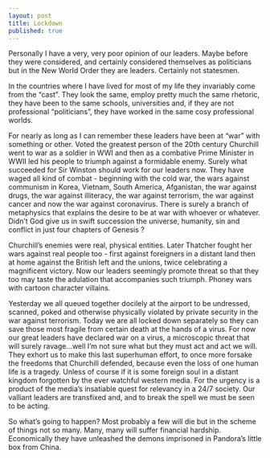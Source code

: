 ```yaml
---
layout: post
title: Lockdown
published: true
---
```



Personally I have a very, very poor opinion of our leaders. Maybe before they were considered, and certainly considered themselves as politicians but in the New World Order they are leaders. Certainly not statesmen.

In the countries where I have lived for most of my life they invariably come from the “cast”. They look the same, employ pretty much the same rhetoric, they have been to the same schools, universities and, if they are not professional “politicians”, they have worked in the same cosy professional worlds. 

For nearly as long as I can remember these leaders have been at “war” with something or other. Voted the greatest person of the 20th century Churchill went to war as a soldier in WWI and  then as a combative Prime Minister in WWII led his people to triumph against a formidable enemy. Surely what succeeded for Sir Winston should work for our leaders now. They have waged all kind of combat -  beginning with the  cold war,  the wars against communism in Korea, Vietnam, South America, Afganistan, the war against drugs, the war against illiteracy, the war against terrorism, the war against cancer and now  the war against coronavirus. There is surely a branch of  metaphysics that explains the desire to be at war with whoever or whatever. Didn’t God give us in swift succession the universe, humanity, sin and conflict in just four chapters of Genesis ? 

Churchill’s enemies were real, physical entities. Later Thatcher  fought her wars against real people too - first against foreigners in a distant land then at home against the British left and the unions, twice celebrating a magnificent victory. Now our leaders seemingly promote threat  so that they too may taste the adulation that accompanies such triumph. Phoney wars with cartoon character villains.

Yesterday we all queued together docilely at the airport to be undressed, scanned, poked and otherwise physically violated by private security  in the war against terrorism.  Today we are all locked down separately so they can save those most fragile from certain death at the hands of a virus. For now our great leaders have declared war on a virus, a microscopic threat that will surely ravage...well I’m not sure what but they must act and act we will. They exhort us to make this last superhuman effort, to once more forsake the freedoms that Churchill defended, because even the loss of one human life is a tragedy. Unless of course if it is some foreign soul  in a distant kingdom forgotten by the ever watchful western media. For the urgency is a product of the media’s insatiable quest for relevancy in a 24/7 society. Our valliant leaders are transfixed and, and to break the spell we must be seen to be acting.


So what’s going to happen? Most probably a few will die but in the scheme of things not so many. Many, many will suffer financial hardship. Economically they have unleashed the demons imprisoned in Pandora’s little box from China.


